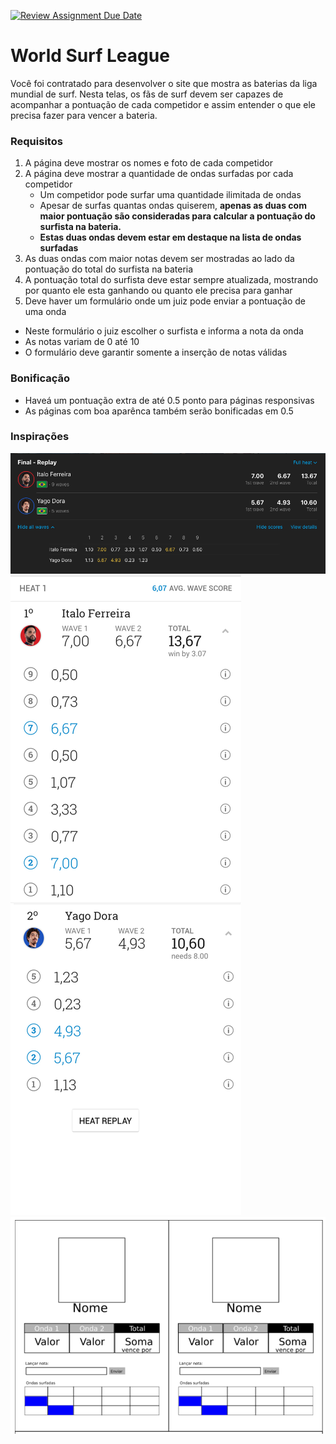 [![Review Assignment Due Date](https://classroom.github.com/assets/deadline-readme-button-22041afd0340ce965d47ae6ef1cefeee28c7c493a6346c4f15d667ab976d596c.svg)](https://classroom.github.com/a/e1WtIKVq)
# World Surf League

Você foi contratado para desenvolver o site que mostra as baterias da liga mundial de surf. Nesta telas, os fãs de surf devem ser capazes de acompanhar a pontuação de cada competidor e assim entender o que ele precisa fazer para vencer a bateria.

### Requisitos

1. A página deve mostrar os nomes e foto de cada competidor
2. A página deve mostrar a quantidade de ondas surfadas por cada competidor
	- Um competidor pode surfar uma quantidade ilimitada de ondas
   - Apesar de surfas quantas ondas quiserem, **apenas as duas com maior pontuação são consideradas para calcular a pontuação do surfista na bateria.**
   - **Estas duas ondas devem estar em destaque na lista de ondas surfadas**
3. As duas ondas com maior notas devem ser mostradas ao lado da pontuação do total do surfista na bateria
4. A pontuação total do surfista deve estar sempre atualizada, mostrando por quanto ele esta ganhando ou quanto ele precisa para ganhar 
5. Deve haver um formulário onde um juiz pode enviar a pontuação de uma onda 
  - Neste formulário o juiz escolher o surfista e informa a nota da onda
  - As notas variam de 0 até 10
  - O formulário deve garantir somente a inserção de notas válidas

  
### Bonificação

- Haveá um pontuação extra de até 0.5 ponto para páginas responsivas
- As páginas com boa aparênca também serão bonificadas em 0.5

### Inspirações

![Inspiração 01](imgs/inspiracao1.png)
![Inspiração 02](imgs/inspiracao2.png)
![Inspiração 03](imgs/inspiracao3.png)